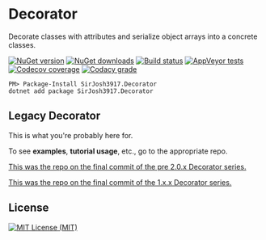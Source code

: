 # Decorator

Decorate classes with attributes and serialize object arrays into a concrete classes.

[![NuGet version][badge_nuget_version]][link_nuget]
[![NuGet downloads][badge_nuget_downloads]][link_nuget]
[![Build status][badge_appveyor_build]][link_appveyor_build]
[![AppVeyor tests][badge_appveyor_tests]][link_appveyor_build]
[![Codecov coverage][badge_codecov]][link_codecov_dashboard]
[![Codacy grade][badge_codacy_grade]][link_codacy_dashboard]

```
PM> Package-Install SirJosh3917.Decorator
dotnet add package SirJosh3917.Decorator
```

## Legacy Decorator

This is what you're probably here for.

To see **examples**, **tutorial usage**, etc., go to the appropriate repo.

[This was the repo on the final commit of the pre 2.0.x Decorator series.][link_legacy_20x]

[This was the repo on the final commit of the 1.x.x Decorator series.][link_legacy_1xx]

## License

[![MIT License (MIT)][badge_license]][link_license]

[badge_nuget_version]: https://img.shields.io/nuget/v/SirJosh3917.Decorator.svg
[badge_nuget_downloads]: https://img.shields.io/nuget/dt/SirJosh3917.Decorator.svg
[badge_appveyor_build]: https://ci.appveyor.com/api/projects/status/6ooio3rqlsbhs1q2?svg=true
[badge_appveyor_tests]: https://img.shields.io/appveyor/tests/SirJosh3917/Decorator/master.svg
[badge_codacy_grade]: https://api.codacy.com/project/badge/Grade/43061e7f10a04bfd8dd91f185fc1303a
[badge_codecov]: https://img.shields.io/codecov/c/github/SirJosh3917/Decorator.svg
[badge_license]: https://img.shields.io/github/license/SirJosh3917/Decorator.svg

[link_nuget]: https://www.nuget.org/packages/SirJosh3917.Decorator/
[link_appveyor_build]: https://ci.appveyor.com/project/SirJosh3917/Decorator
[link_codacy_dashboard]: https://app.codacy.com/project/SirJosh3917/Decorator/dashboard
[link_codecov_dashboard]: https://codecov.io/gh/SirJosh3917/Decorator
[link_license]: ./LICENSE

[link_examples]: ./Decorator.Examples/Examples/
[link_legacy_1xx]: https://github.com/SirJosh3917/Decorator/tree/bd3954577be2abbb2e358b1345d73c2d5e1ca4ae
[link_legacy_20x]: https://github.com/SirJosh3917/Decorator/commit/daa95c9b9279388d37a28146bbd33613e59bd28b